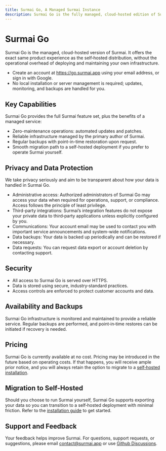 ```yaml
---
title: Surmai Go, A Managed Surmai Instance
description: Surmai Go is the fully managed, cloud-hosted edition of Surmai, operated by the primary author.
---
```


# Surmai Go

Surmai Go is the managed, cloud-hosted version of Surmai. It offers the exact same product experience as the self‑hosted
distribution, without the operational overhead of deploying and maintaining your own infrastructure.

- Create an account at https://go.surmai.app using your email address, or sign in with Google.
- No local installation or server management is required; updates, monitoring, and backups are handled for you.

## Key Capabilities

Surmai Go provides the full Surmai feature set, plus the benefits of a managed service:

- Zero-maintenance operations: automated updates and patches.
- Reliable infrastructure managed by the primary author of Surmai.
- Regular backups with point-in-time restoration upon request.
- Smooth migration path to a self-hosted deployment if you prefer to operate Surmai yourself.

## Privacy and Data Protection

We take privacy seriously and aim to be transparent about how your data is handled in Surmai Go.

- Administrative access: Authorized administrators of Surmai Go may access your data when required for operations,
  support, or compliance. Access follows the principle of least privilege.
- Third-party integrations: Surmai’s integration features do not expose your private data to third‑party applications
  unless explicitly configured by you.
- Communications: Your account email may be used to contact you with important service announcements and system-wide
  notifications.
- Data backups: Your data is backed up periodically and can be restored if necessary.
- Data requests: You can request data export or account deletion by contacting support.

## Security

- All access to Surmai Go is served over HTTPS.
- Data is stored using secure, industry‑standard practices.
- Access controls are enforced to protect customer accounts and data.

## Availability and Backups

Surmai Go infrastructure is monitored and maintained to provide a reliable service. Regular backups are performed, and
point‑in‑time restores can be initiated if recovery is needed.

## Pricing

Surmai Go is currently available at no cost. Pricing may be introduced in the future based on operating costs. If that
happens, you will receive ample prior notice, and you will always retain the option to migrate to
a [self‑hosted installation](/documentation/installation).

## Migration to Self-Hosted

Should you choose to run Surmai yourself, Surmai Go supports exporting your data so you can transition to a self‑hosted
deployment with minimal friction. Refer to the [installation guide](/documentation/installation) to get started.

## Support and Feedback

Your feedback helps improve Surmai. For questions, support requests, or suggestions, please email contact@surmai.app or use [Github Discussions](https://github.com/rohitkumbhar/surmai/discussions).
